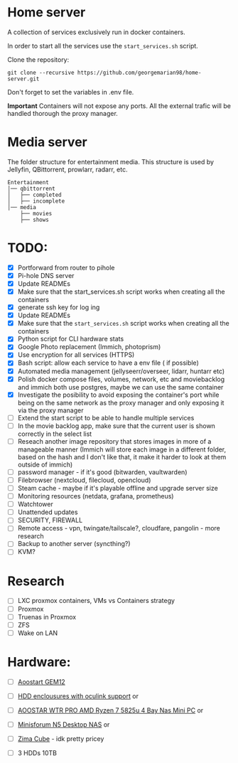 # Home server

A collection of services exclusively run in docker containers.

In order to start all the services use the `start_services.sh` script.

Clone the repository:
```
git clone --recursive https://github.com/georgemarian98/home-server.git
```

Don't forget to set the variables in .env file.

**Important**
Containers will not expose any ports. All the external trafic will be handled thorough the proxy manager.

# Media server
The folder structure for entertainment media. This structure is used by Jellyfin, QBittorrent, prowlarr, radarr, etc.
```
Entertainment
│── qbittorrent
│   ├── completed
│   ├── incomplete
│── media
    ├── movies
    ├── shows
```

# TODO:
- [x] Portforward from router to pihole 
- [x] Pi-hole DNS server 
- [x] Update READMEs 
- [x] Make sure that the start_services.sh script works when creating all the containers
- [x] generate ssh key for log ing
- [x] Update READMEs
- [x] Make sure that the `start_services.sh` script works when creating all the containers
- [x] Python script for CLI hardware stats
- [x] Google Photo replacement (Immich, photoprism)
- [x] Use encryption for all services (HTTPS)
- [x] Bash script: allow each service to have a env file ( if possible)
- [x] Automated media management (jellyseerr/overseer, lidarr, huntarr etc)
- [x] Polish docker compose files, volumes, network, etc and moviebacklog and immich both use postgres, maybe we can use the same container
- [x] Investigate the posibility to avoid exposing the container's port while being on the same network as the proxy manager and only exposing it via the proxy manager
- [ ] Extend the start script to be able to handle multiple services
- [ ] In the movie backlog app, make sure that the current user is shown correctly in the select list
- [ ] Reseach another image repository that stores images in more of a manageable manner (Immich will store each image in a different folder, based on the hash and I don't like that, it make it harder to look at them outside of immich)
- [ ] password manager - if it's good (bitwarden, vaultwarden)
- [ ] Filebrowser (nextcloud, filecloud, opencloud)
- [ ] Steam cache - maybe if it's playable offline and upgrade server size
- [ ] Monitoring resources (netdata, grafana, prometheus)
- [ ] Watchtower
- [ ] Unattended updates
- [ ] SECURITY, FIREWALL
- [ ] Remote access - vpn, twingate/tailscale?, cloudfare, pangolin - more research
- [ ] Backup to another server (syncthing?)
- [ ] KVM?

# Research
- [ ] LXC proxmox containers, VMs vs Containers strategy
- [ ] Proxmox
- [ ] Truenas in Proxmox
- [ ] ZFS
- [ ] Wake on LAN

# Hardware:
- [ ] [Aoostart GEM12](https://aoostar.com/products/aoostar-gem12-amd-ryzen-9-6900hx-mini-pc-with-16-32g-ddr5-ram-512g-1t-pcle-4-0-ssd-win-11-pro-2-nvme-oculink-2-2-5g-lan-non-screened-version?srsltid=AfmBOoqbtIPhEyy-Pif7RFulR1Xfnz5KNT1_f9Z3VNtgcfXN8BDI5Cjy)
- [ ] [HDD enclousures with oculink support](https://www.servercase.co.uk/shop/components/hot-swap-drive-enclosures/in-win-iw-sk35-07---5x-35-nvmesassata-hdd-in-3x-525-bay-hot-swap-module---oculink-connection-iw-sk35-07/)
or
- [ ] [AOOSTAR WTR PRO AMD Ryzen 7 5825u 4 Bay Nas Mini PC](https://aoostar.com/products/aoostar-wtr-pro-4-bay-90t-storage-amd-ryzen-7-5825u-nas-mini-pc-support-2-5-3-5-hdd-%E5%A4%8D%E5%88%B6?variant=49223255195946)
or
- [ ] [Minisforum N5 Desktop NAS](https://minisforumpc.eu/products/minisforum-n5-desktop-nas)
or
- [ ] [Zima Cube](https://www.zimaspace.com/products/cube-personal-cloud#specs) - idk pretty pricey

- [ ] 3 HDDs 10TB

